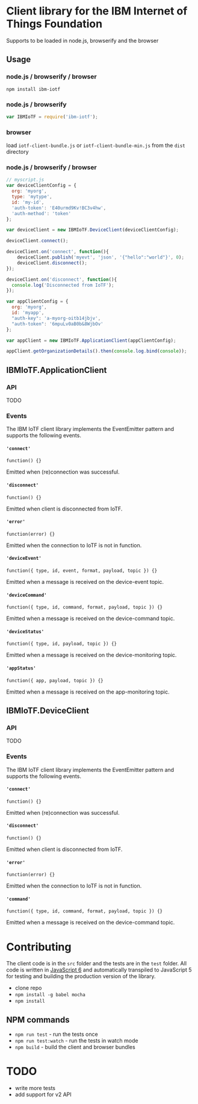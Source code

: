 # Client library for the IBM Internet of Things Foundation
Supports to be loaded in node.js, browserify and the browser

## Usage
### node.js / browserify / browser
`npm install ibm-iotf`

### node.js / browserify
```JavaScript
var IBMIoTF = require('ibm-iotf');
```
### browser
load `iotf-client-bundle.js` or `iotf-client-bundle-min.js` from the `dist` directory

### node.js / browserify / browser
```JavaScript
// myscript.js
var deviceClientConfig = {
  org: 'myorg',
  type: 'mytype',
  id: 'my-id',
  'auth-token': 'E40urmd9Kv!BC3v4hw',
  'auth-method': 'token'
};

var deviceClient = new IBMIoTF.DeviceClient(deviceClientConfig);

deviceClient.connect();

deviceClient.on('connect', function(){
    deviceClient.publish('myevt', 'json', '{"hello":"world"}', 0);
    deviceClient.disconnect();
});

deviceClient.on('disconnect', function(){
  console.log('Disconnected from IoTF');
});

var appClientConfig = {
  org: 'myorg',
  id: 'myapp',
  "auth-key": 'a-myorg-oitb14jbjv',
  "auth-token": '6mpuLv0aB0b&8WjbOv'
};

var appClient = new IBMIoTF.ApplicationClient(appClientConfig);

appClient.getOrganizationDetails().then(console.log.bind(console));
```
## IBMIoTF.ApplicationClient
### API
TODO

### Events
The IBM IoTF client library implements the EventEmitter pattern and supports the following events.

#### `'connect'`

`function() {}`

Emitted when (re)connection was successful.

#### `'disconnect'`

`function() {}`

Emitted when client is disconnected from IoTF.

#### `'error'`

`function(error) {}`

Emitted when the connection to IoTF is not in function.


#### `'deviceEvent'`

`function({ type, id, event, format, payload, topic }) {}`

Emitted when a message is received on the device-event topic.

#### `'deviceCommand'`

`function({ type, id, command, format, payload, topic }) {}`

Emitted when a message is received on the device-command topic.

#### `'deviceStatus'`

`function({ type, id, payload, topic }) {}`

Emitted when a message is received on the device-monitoring topic.

#### `'appStatus'`

`function({ app, payload, topic }) {}`

Emitted when a message is received on the app-monitoring topic.

## IBMIoTF.DeviceClient
### API
TODO

### Events
The IBM IoTF client library implements the EventEmitter pattern and supports the following events.

#### `'connect'`

`function() {}`

Emitted when (re)connection was successful.

#### `'disconnect'`

`function() {}`

Emitted when client is disconnected from IoTF.

#### `'error'`

`function(error) {}`

Emitted when the connection to IoTF is not in function.

#### `'command'`

`function({ type, id, command, format, payload, topic }) {}`

Emitted when a message is received on the device-command topic.

# Contributing
The client code is in the `src` folder and the tests are in the `test` folder.
All code is written in [JavaScript 6](https://babeljs.io/docs/learn-es2015/) and automatically transpiled to JavaScript 5 for testing and building the production version of the library.

* clone repo
* `npm install -g babel mocha`
* `npm install`

## NPM commands
* `npm run test` - run the tests once
* `npm run test:watch` - run the tests in watch mode
* `npm build` - build the client and browser bundles

# TODO
* write more tests
* add support for v2 API
